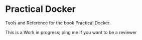 # Practical Docker

Tools and Reference for the book Practical Docker.

This is a Work in progress; ping me if you want to be a reviewer
